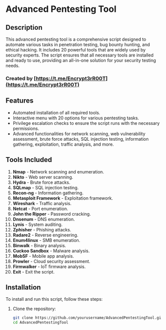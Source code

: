 # Advanced Pentesting Tool

## Description
This advanced pentesting tool is a comprehensive script designed to automate various tasks in penetration testing, bug bounty hunting, and ethical hacking. It includes 20 powerful tools that are widely used by security experts. The script ensures that all necessary tools are installed and ready to use, providing an all-in-one solution for your security testing needs.

### Created by [https://t.me/Encrypt3rR00T](https://t.me/Encrypt3rR00T)

## Features
- Automated installation of all required tools.
- Interactive menu with 20 options for various pentesting tasks.
- Privilege escalation checks to ensure the script runs with the necessary permissions.
- Advanced functionalities for network scanning, web vulnerability assessment, brute force attacks, SQL injection testing, information gathering, exploitation, traffic analysis, and more.

## Tools Included
1. **Nmap** - Network scanning and enumeration.
2. **Nikto** - Web server scanning.
3. **Hydra** - Brute force attacks.
4. **SQLmap** - SQL injection testing.
5. **Recon-ng** - Information gathering.
6. **Metasploit Framework** - Exploitation framework.
7. **Wireshark** - Traffic analysis.
8. **Netcat** - Port enumeration.
9. **John the Ripper** - Password cracking.
10. **Dnsenum** - DNS enumeration.
11. **Lynis** - System auditing.
12. **Zphisher** - Phishing attacks.
13. **Radare2** - Reverse engineering.
14. **Enum4linux** - SMB enumeration.
15. **Binwalk** - Binary analysis.
16. **Cuckoo Sandbox** - Malware analysis.
17. **MobSF** - Mobile app analysis.
18. **Prowler** - Cloud security assessment.
19. **Firmwalker** - IoT firmware analysis.
20. **Exit** - Exit the script.

## Installation
To install and run this script, follow these steps:

1. Clone the repository:
   ```sh
   git clone https://github.com/yourusername/AdvancedPentestingTool.git
   cd AdvancedPentestingTool
